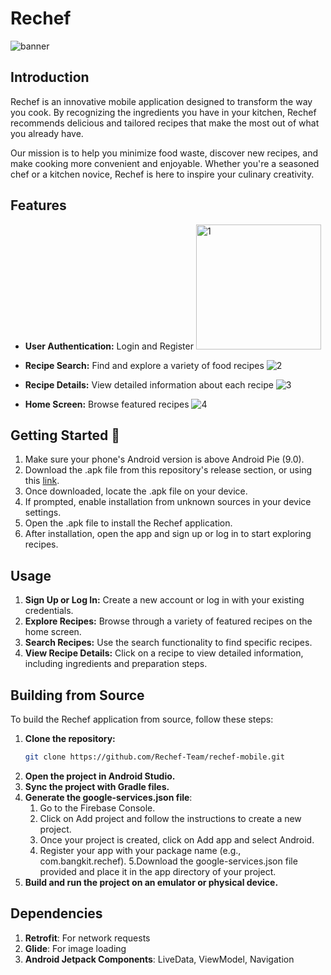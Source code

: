 # Rechef
<img alt="banner" src="https://github.com/Rechef-Team/.github/blob/main/profile/banner.png?raw=true"><br>
## Introduction

Rechef is an innovative mobile application designed to transform the way you cook. By recognizing the ingredients you have in your kitchen, Rechef recommends delicious and tailored recipes that make the most out of what you already have.

Our mission is to help you minimize food waste, discover new recipes, and make cooking more convenient and enjoyable. Whether you're a seasoned chef or a kitchen novice, Rechef is here to inspire your culinary creativity.

## Features
- **User Authentication:** Login and Register
<img src="https://github.com/Rechef-Team/.github/blob/main/mobile-preview/1.jpg?raw=true" alt="1" width="auto" height="200"><br>

- **Recipe Search:** Find and explore a variety of food recipes
<img alt="2" src="https://github.com/Rechef-Team/.github/blob/main/mobile-preview/2.jpg?raw=true"><br>

- **Recipe Details:** View detailed information about each recipe
<img alt="3" src="https://github.com/Rechef-Team/.github/blob/main/mobile-preview/3.jpg?raw=true"><br>

- **Home Screen:** Browse featured recipes
<img alt="4" src="https://github.com/Rechef-Team/.github/blob/main/mobile-preview/4.jpg?raw=true"><br>

## Getting Started 📱

1. Make sure your phone's Android version is above Android Pie (9.0).
2. Download the .apk file from this repository's release section, or using this [link](https://github.com/Rechef-Team/rechef-mobile/releases/download/v1.0/ReChef.1.0.apk).
3. Once downloaded, locate the .apk file on your device.
4. If prompted, enable installation from unknown sources in your device settings.
5. Open the .apk file to install the Rechef application.
6. After installation, open the app and sign up or log in to start exploring recipes.

## Usage

1. **Sign Up or Log In:** Create a new account or log in with your existing credentials.
2. **Explore Recipes:** Browse through a variety of featured recipes on the home screen.
3. **Search Recipes:** Use the search functionality to find specific recipes.
4. **View Recipe Details:** Click on a recipe to view detailed information, including ingredients and preparation steps.

## Building from Source

To build the Rechef application from source, follow these steps:

1. **Clone the repository:**
   ```sh
   git clone https://github.com/Rechef-Team/rechef-mobile.git
   ```
2. **Open the project in Android Studio.**
3. **Sync the project with Gradle files.**
4. **Generate the google-services.json file**:
   1. Go to the Firebase Console.
   2. Click on Add project and follow the instructions to create a new project.
   3. Once your project is created, click on Add app and select Android.
   4. Register your app with your package name (e.g., com.bangkit.rechef).
   5.Download the google-services.json file provided and place it in the app directory of your project.
5. **Build and run the project on an emulator or physical device.**

## Dependencies
1. **Retrofit**: For network requests
2. **Glide**: For image loading
3. **Android Jetpack Components**: LiveData, ViewModel, Navigation


